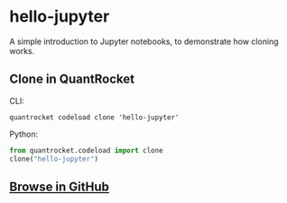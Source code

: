# hello-jupyter

A simple introduction to Jupyter notebooks, to demonstrate how cloning works.

## Clone in QuantRocket

CLI:

```shell
quantrocket codeload clone 'hello-jupyter'
```

Python:

```python
from quantrocket.codeload import clone
clone("hello-jupyter")
```

## [Browse in GitHub](Hello-Jupyter.ipynb)
